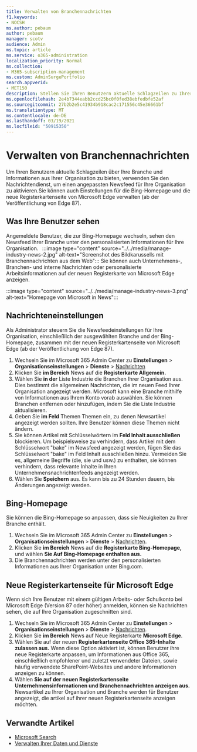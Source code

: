 ```yaml
---
title: Verwalten von Branchennachrichten
f1.keywords:
- NOCSH
ms.author: pebaum
author: pebaum
manager: scotv
audience: Admin
ms.topic: article
ms.service: o365-administration
localization_priority: Normal
ms.collection:
- M365-subscription-management
ms.custom: AdminSurgePortfolio
search.appverid:
- MET150
description: Stellen Sie Ihren Benutzern aktuelle Schlagzeilen zu Ihrer Branche und Informationen aus Ihrer Organisation zur Verfügung, verwenden Sie den Nachrichtendienst, um einen angepassten Newsfeed für Ihre Organisation zu aktivieren.
ms.openlocfilehash: 2e4b7344eabb2ccd25bc0f0fed38ebfedbfe52af
ms.sourcegitcommit: 27b2b2e5c41934b918cac2c171556c45e36661bf
ms.translationtype: MT
ms.contentlocale: de-DE
ms.lasthandoff: 03/19/2021
ms.locfileid: "50915350"
---
```

# <a name="manage-industry-news"></a>Verwalten von Branchennachrichten

Um Ihren Benutzern aktuelle Schlagzeilen über Ihre Branche und Informationen aus Ihrer [](https://admin.microsoft.com/adminportal/home?#/Settings/Services/:/Settings/L1/BingNews) Organisation zu bieten, verwenden Sie den Nachrichtendienst, um einen angepassten Newsfeed für Ihre Organisation zu aktivieren.Sie können auch Einstellungen für die Bing-Homepage und die neue Registerkartenseite von Microsoft Edge verwalten (ab der Veröffentlichung von Edge 87).

## <a name="what-your-users-will-see"></a>Was Ihre Benutzer sehen
 
Angemeldete Benutzer, die zur Bing-Homepage wechseln, sehen den Newsfeed Ihrer Branche unter den personalisierten Informationen für Ihre Organisation.   
 :::image type="content" source="../../media/manage-industry-news-2.jpg" alt-text="Screenshot des Bildkarussells mit Branchennachrichten aus dem Web":::
Sie können auch Unternehmens-, Branchen- und interne Nachrichten oder personalisierte Arbeitsinformationen auf der neuen Registerkarte von Microsoft Edge anzeigen. 

:::image type="content" source="../../media/manage-industry-news-3.png" alt-text="Homepage von Microsoft in News":::

## <a name="news-settings"></a>Nachrichteneinstellungen

Als Administrator steuern Sie die Newsfeedeinstellungen für Ihre Organisation, einschließlich der ausgewählten Branche und der Bing-Homepage, zusammen mit der neuen Registerkartenseite von Microsoft Edge (ab der Veröffentlichung von Edge 87).

1. Wechseln Sie im Microsoft 365 Admin Center zu **Einstellungen**  >  **Organisationseinstellungen**  >  **Dienste**  >  [Nachrichten](https://admin.microsoft.com/adminportal/home?#/Settings/Services/:/Settings/L1/BingNews)
2. Klicken Sie **im Bereich** News auf die **Registerkarte Allgemein.**
3. Wählen Sie **in der** Liste Industrie die Branchen Ihrer Organisation aus. Dies bestimmt die allgemeinen Nachrichten, die im neuen Feed Ihrer Organisation angezeigt werden. Microsoft kann eine Branche mithilfe von Informationen aus Ihrem Konto vorab auswählen. Sie können Branchen entfernen oder hinzufügen, indem Sie die Liste Industrie aktualisieren.
4. Geben Sie **im Feld** Themen Themen ein, zu denen Newsartikel angezeigt werden sollten. Ihre Benutzer können diese Themen nicht ändern.
5. Sie können Artikel mit Schlüsselwörtern im **Feld Inhalt ausschließen** blockieren.  Um beispielsweise zu verhindern, dass Artikel mit dem Schlüsselwort "bake" im Newsfeed angezeigt werden, fügen Sie das Schlüsselwort "bake" im Feld Inhalt ausschließen hinzu. Vermeiden Sie es, allgemeine Begriffe (die, sie und usw.) zu enthalten, sie können verhindern, dass relevante Inhalte in Ihren Unternehmensnachrichtenfeeds angezeigt werden.
6. Wählen Sie **Speichern** aus. Es kann bis zu 24 Stunden dauern, bis Änderungen angezeigt werden.

## <a name="bing-homepage"></a>Bing-Homepage

Sie können die Bing-Homepage so anpassen, dass sie Neuigkeiten zu Ihrer Branche enthält. 

1. Wechseln Sie im Microsoft 365 Admin Center zu **Einstellungen**  >  **Organisationseinstellungen**  >  **Dienste**  >  [Nachrichten](https://admin.microsoft.com/adminportal/home?#/Settings/Services/:/Settings/L1/BingNews). 
2. Klicken Sie **im Bereich** News auf die **Registerkarte Bing-Homepage,** und wählen **Sie Auf Bing-Homepage enthalten aus.**
3. Die Branchennachrichten werden unter den personalisierten Informationen aus Ihrer Organisation unter Bing.com.

## <a name="microsoft-edge-new-tab-page"></a>Neue Registerkartenseite für Microsoft Edge 
Wenn sich Ihre Benutzer mit einem gültigen Arbeits- oder Schulkonto bei Microsoft Edge (Version 87 oder höher) anmelden, können sie Nachrichten sehen, die auf Ihre Organisation zugeschnitten sind.

1. Wechseln Sie im Microsoft 365 Admin Center zu **Einstellungen**  >  **Organisationseinstellungen**  >  **Dienste**  >  [Nachrichten](https://admin.microsoft.com/adminportal/home?#/Settings/Services/:/Settings/L1/BingNews).
2. Klicken Sie **im Bereich** News auf Neue Registerkarte **Microsoft Edge**.
3. Wählen Sie auf der neuen **Registerkartenseite Office 365-Inhalte zulassen aus.** Wenn diese Option aktiviert ist, können Benutzer ihre neue Registerkarte anpassen, um Informationen aus Office 365, einschließlich empfohlener und zuletzt verwendeter Dateien, sowie häufig verwendete SharePoint-Websites und andere Informationen anzeigen zu können.
4. Wählen **Sie auf der neuen Registerkartenseite Unternehmensinformationen und Branchennachrichten anzeigen aus.** Newsartikel zu Ihrer Organisation und Branche werden für Benutzer angezeigt, die artikel auf ihrer neuen Registerkartenseite anzeigen möchten.

## <a name="related-articles"></a>Verwandte Artikel

- [Microsoft Search](/microsoftsearch/)
- [Verwalten Ihrer Daten und Dienste](./index.yml)